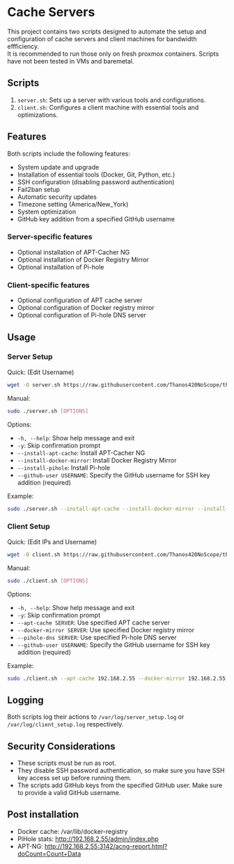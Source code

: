 # Cache Servers

This project contains two scripts designed to automate the setup and configuration of cache servers and client machines for bandwidth effficiency.  
It is recommended to run those only on fresh proxmox containers. Scripts have not been tested in VMs and baremetal.

## Scripts

1. `server.sh`: Sets up a server with various tools and configurations.
2. `client.sh`: Configures a client machine with essential tools and optimizations.

## Features

Both scripts include the following features:

- System update and upgrade
- Installation of essential tools (Docker, Git, Python, etc.)
- SSH configuration (disabling password authentication)
- Fail2ban setup
- Automatic security updates
- Timezone setting (America/New_York)
- System optimization
- GitHub key addition from a specified GitHub username

### Server-specific features

- Optional installation of APT-Cacher NG
- Optional installation of Docker Registry Mirror
- Optional installation of Pi-hole

### Client-specific features

- Optional configuration of APT cache server
- Optional configuration of Docker registry mirror
- Optional configuration of Pi-hole DNS server

## Usage

### Server Setup
Quick: (Edit Username)
```bash
wget -O server.sh https://raw.githubusercontent.com/Thanos420NoScope/things/refs/heads/main/cacheserver/server.sh && chmod +x server.sh && ./server.sh --install-apt-cache --install-docker-mirror --install-pihole --github-user YourGitHubUsername
```
Manual:
```bash
sudo ./server.sh [OPTIONS]
```

Options:
- `-h, --help`: Show help message and exit
- `-y`: Skip confirmation prompt
- `--install-apt-cache`: Install APT-Cacher NG
- `--install-docker-mirror`: Install Docker Registry Mirror
- `--install-pihole`: Install Pi-hole
- `--github-user USERNAME`: Specify the GitHub username for SSH key addition (required)

Example:
```bash
sudo ./server.sh --install-apt-cache --install-docker-mirror --install-pihole --github-user YourGitHubUsername
```

### Client Setup
Quick: (Edit IPs and Username)
```bash
wget -O client.sh https://raw.githubusercontent.com/Thanos420NoScope/things/refs/heads/main/cacheserver/client.sh && chmod +x client.sh && ./client.sh --apt-cache 192.168.2.55 --docker-mirror 192.168.2.55:5000 --pihole-dns 192.168.2.55 --github-user YourGitHubUsername
```
Manual:
```bash
sudo ./client.sh [OPTIONS]
```

Options:
- `-h, --help`: Show help message and exit
- `-y`: Skip confirmation prompt
- `--apt-cache SERVER`: Use specified APT cache server
- `--docker-mirror SERVER`: Use specified Docker registry mirror
- `--pihole-dns SERVER`: Use specified Pi-hole DNS server
- `--github-user USERNAME`: Specify the GitHub username for SSH key addition (required)

Example:
```bash
sudo ./client.sh --apt-cache 192.168.2.55 --docker-mirror 192.168.2.55:5000 --pihole-dns 192.168.2.55 --github-user YourGitHubUsername
```

## Logging

Both scripts log their actions to `/var/log/server_setup.log` or `/var/log/client_setup.log` respectively.

## Security Considerations

- These scripts must be run as root.
- They disable SSH password authentication, so make sure you have SSH key access set up before running them.
- The scripts add GitHub keys from the specified GitHub user. Make sure to provide a valid GitHub username.

## Post installation

- Docker cache: /var/lib/docker-registry
- PiHole stats: http://192.168.2.55/admin/index.php
- APT-NG: http://192.168.2.55:3142/acng-report.html?doCount=Count+Data
